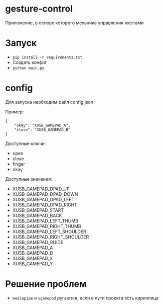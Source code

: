 # gesture-control
Приложение, в основе которого механика управления жестами

# Запуск

 - ``pip install -r requirements.txt``
 - Создать конфиг
 - ``python main.py``

# config
Для запуска необходим файл config.json

Пример:

```
{
    "okay": "XUSB_GAMEPAD_A",
    "close": "XUSB_GAMEPAD_B"
}
```

Доступные ключи:
 - open 
 - close
 - finger 
 - okay
   
Доступные значения:

 - XUSB_GAMEPAD_DPAD_UP
 - XUSB_GAMEPAD_DPAD_DOWN
 - XUSB_GAMEPAD_DPAD_LEFT
 - XUSB_GAMEPAD_DPAD_RIGHT
 - XUSB_GAMEPAD_START
 - XUSB_GAMEPAD_BACK
 - XUSB_GAMEPAD_LEFT_THUMB
 - XUSB_GAMEPAD_RIGHT_THUMB
 - XUSB_GAMEPAD_LEFT_SHOULDER
 - XUSB_GAMEPAD_RIGHT_SHOULDER
 - XUSB_GAMEPAD_GUIDE
 - XUSB_GAMEPAD_A
 - XUSB_GAMEPAD_B
 - XUSB_GAMEPAD_X
 - XUSB_GAMEPAD_Y

# Решение проблем

 - ``mediapipe`` и ``vgamepad`` ругаются, если в пути проекта есть кириллица